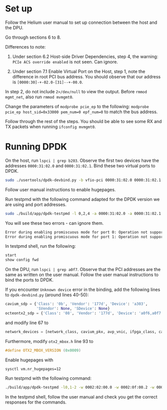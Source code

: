 # Set up

Follow the Helium user manual to set up connection between the host and the DPU.

Go through sections 6 to 8.

Differences to note:

1. Under section 6.2 Host-side Driver Dependencies, step 4, the warning: `PCIe ACS override enabled` is not seen. Can ignore.

2. Under section 7.1 Enable Virtual Port on the Host, step 1, note the difference in root PCI bus address. You should observe that our address is `[0000:30]-+-02.0-[31]--+-00.0`.

In step 2, do not include `2>/dev/null` to view the output. Before `rmmod mgmt_net`, also run `rmmod mvmgmt0`.

Change the parameters of `modprobe pcie_ep` to the following: `modprobe pcie_ep host_sid=0x33000 pem_num=0 epf_num=0` to match the bus address.

Follow through the rest of the steps. You should be able to see some RX and TX packets when running `ifconfig mvmgmt0`.

# Running DPDK

On the host, run `lspci | grep b203`. Observe the first two devices have the addresses `0000:31:02.0` and `0000:31:02.1`. Bind these two virtual ports to DPDK.

```bash
sudo ./usertools/dpdk-devbind.py -b vfio-pci 0000:31:02.0 0000:31:02.1
```

Follow user manual instructions to enable hugepages.

Run testpmd with the following command adapted for the DPDK version we are using and port addresses.

```bash
sudo ./build/app/dpdk-testpmd -l 0,2,4 -a 0000:31:02.0 -a 0000:31:02.1 -- -i  --rxd=4096
```

You will see these two errors - can ignore them.

```bash
Error during enabling promiscuous mode for port 0: Operation not supported - ignore
Error during enabling promiscuous mode for port 1: Operation not supported - ignore
```

In testpmd shell, run the following:
```bash
start
show config fwd
```

On the DPU, run `lspci | grep a0f7`. Observe that the PCI addresses are the same as written on the user manual. Follow the user manual instructions to bind the ports to DPDK.

If you encounter `Unknown device` error in the binding, add the following lines to `dpdk-devbind.py` (around lines 40-50):

```python
cavium_sdp = {'Class': '0b', 'Vendor': '177d', 'Device': 'a303',
              'SVendor': None, 'SDevice': None}
octeontx2_sdp = {'Class': '08', 'Vendor': '177d', 'Device': 'a0f6,a0f7','SVendor': None, 'SDevice': None}
```

and modify line 67 to
```python
network_devices = [network_class, cavium_pkx, avp_vnic, ifpga_class, cavium_sdp, octeontx2_sdp]
```

Furthermore, modify `otx2_mbox.h` line 93 to
```c
#define OTX2_MBOX_VERSION (0x0009)
```

Enable hugepages with

```bash
sysctl vm.nr_hugepages=12
```

Run testpmd with the following command:

```bash
./build/app/dpdk-testpmd -l0,1-2 -w 0002:02:00.0 -w 0002:0f:00.2 -w 0002:0f:00.3 -- -i --portmask=0x6
```

In the testpmd shell, follow the user manual and check you get the correct responses for the commands.
